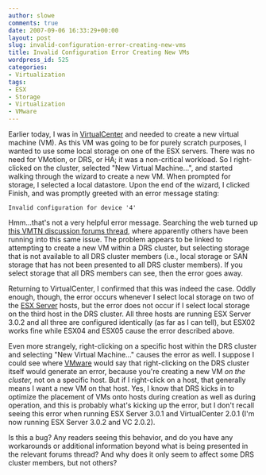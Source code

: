 ```yaml
---
author: slowe
comments: true
date: 2007-09-06 16:33:29+00:00
layout: post
slug: invalid-configuration-error-creating-new-vms
title: Invalid Configuration Error Creating New VMs
wordpress_id: 525
categories:
- Virtualization
tags:
- ESX
- Storage
- Virtualization
- VMware
---
```


Earlier today, I was in [VirtualCenter](http://www.vmware.com/products/vi/vc/) and needed to create a new virtual machine (VM). As this VM was going to be for purely scratch purposes, I wanted to use some local storage on one of the ESX servers. There was no need for VMotion, or DRS, or HA; it was a non-critical workload. So I right-clicked on the cluster, selected "New Virtual Machine...", and started walking through the wizard to create a new VM. When prompted for storage, I selected a local datastore. Upon the end of the wizard, I clicked Finish, and was promptly greeted with an error message stating:

	Invalid configuration for device '4'

Hmm...that's not a very helpful error message. Searching the web turned up [this VMTN discussion forums thread](http://www.vmware.com/community/message.jspa?messageID=688454), where apparently others have been running into this same issue. The problem appears to be linked to attempting to create a new VM within a DRS cluster, but selecting storage that is not available to all DRS cluster members (i.e., local storage or SAN storage that has not been presented to all DRS cluster members). If you select storage that all DRS members can see, then the error goes away.

Returning to VirtualCenter, I confirmed that this was indeed the case. Oddly enough, though, the error occurs whenever I select local storage on two of the [ESX Server](http://www.vmware.com/products/vi/esx/) hosts, but the error does not occur if I select local storage on the third host in the DRS cluster. All three hosts are running ESX Server 3.0.2 and all three are configured identically (as far as I can tell), but ESX02 works fine while ESX04 and ESX05 cause the error described above.

Even more strangely, right-clicking on a specific host within the DRS cluster and selecting "New Virtual Machine..." causes the error as well. I suppose I could see where [VMware](http://www.vmware.com/) would say that right-clicking on the DRS cluster itself would generate an error, because you're creating a new VM _on the cluster,_ not on a specific host. But if I right-click on a host, that generally means I want a new VM on that host. Yes, I know that DRS kicks in to optimize the placement of VMs onto hosts during creation as well as during operation, and this is probably what's kicking up the error, but I don't recall seeing this error when running ESX Server 3.0.1 and VirtualCenter 2.0.1 (I'm now running ESX Server 3.0.2 and VC 2.0.2).

Is this a bug? Any readers seeing this behavior, and do you have any workarounds or additional information beyond what is being presented in the relevant forums thread? And why does it only seem to affect some DRS cluster members, but not others?
